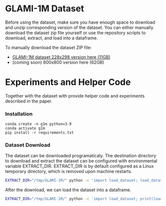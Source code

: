# GLAMI-1M Dataset

Before using the dataset, make sure you have enough space to download and unzip corresponding version of the dataset.
You can either manually download the dataset zip file yourself or use the repository scripts to download, extract, and load into a dataframe.

To manually download the dataset ZIP file:
- [GLAMI-1M dataset 228x298 version here (11GB)](https://zenodo.org/record/7326406/files/GLAMI-1M-dataset.zip?download=1)
- (coming soon) 800x800 version here (62GB)


# Experiments and Helper Code
Together with the dataset with provide helper code and experiments described in the paper.

### Installation

```
conda create -n g1m python=3.9
conda activate g1m
pip install -r requirements.txt
```

### Dataset Download

The dataset can be downloaded programaticaly.
The destination directory to download and extract the dataset can be configured with environmental variable EXTRACT_DIR.
EXTRACT_DIR is by default configured as a Linux temporary directory, which is removed upon machine restarts.

```bash
EXTRACT_DIR="/tmp/GLAMI-1M/" python -c 'import load_dataset; load_dataset.download_dataset())'
```

After the download, we can load the dataset into a dataframe.

```bash
EXTRACT_DIR="/tmp/GLAMI-1M/" python -c 'import load_dataset; print(load_dataset.get_dataframe("test").head())'
```
